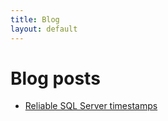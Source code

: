 ```yaml
---
title: Blog
layout: default
---
```


# Blog posts

- [Reliable SQL Server timestamps](./sql-server-reliable-timestamps/index.md)

